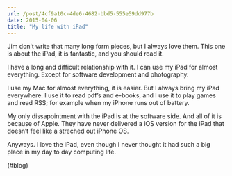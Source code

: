 ```yaml
---
url: /post/4cf9a10c-4de6-4682-bbd5-555e59dd977b
date: 2015-04-06
title: "My life with iPad"
---
```


Jim don&#8217;t write that many long form pieces, but I always love them. This one is about the iPad, it is fantastic, and you should read it.



I have a long and difficult relationship with it. I can use my iPad for almost everything. Except for software development and photography.



I use my Mac for almost everything, it is easier. But I always bring my iPad everywhere. I use it to read pdf&#8217;s and e-books, and I use it to play games and read RSS; for example when my iPhone runs out of battery.



My only dissapointment with the iPad is at the software side. And all of it is because of Apple. They have never delivered a iOS version for the iPad that doesn&#8217;t feel like a streched out iPhone OS.



Anyways. I love the iPad, even though I never thought it had such a big place in my day to day computing life.



(#blog)